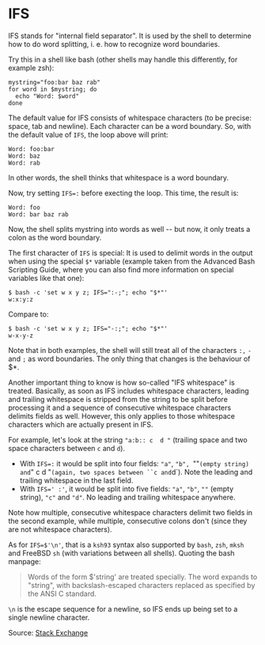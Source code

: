 # IFS

IFS stands for "internal field separator". It is used by the shell to determine how to do word splitting, i. e. how to recognize word boundaries.

Try this in a shell like bash (other shells may handle this differently, for example zsh):

```
mystring="foo:bar baz rab"
for word in $mystring; do
  echo "Word: $word"
done
```

The default value for IFS consists of whitespace characters (to be precise: space, tab and newline). Each character can be a word boundary. So, with the default value of `IFS`, the loop above will print:

```
Word: foo:bar
Word: baz
Word: rab
```

In other words, the shell thinks that whitespace is a word boundary.

Now, try setting `IFS=:` before execting the loop. This time, the result is:

```
Word: foo
Word: bar baz rab
```

Now, the shell splits mystring into words as well -- but now, it only treats a colon as the word boundary.

The first character of `IFS` is special: It is used to delimit words in the output when using the special `$*` variable (example taken from the Advanced Bash Scripting Guide, where you can also find more information on special variables like that one):

```
$ bash -c 'set w x y z; IFS=":-;"; echo "$*"'
w:x:y:z
```

Compare to:

```
$ bash -c 'set w x y z; IFS="-:;"; echo "$*"'
w-x-y-z
```

Note that in both examples, the shell will still treat all of the characters `:,` `-` and `;` as word boundaries. The only thing that changes is the behaviour of $*.

Another important thing to know is how so-called "IFS whitespace" is treated. Basically, as soon as IFS includes whitespace characters, leading and trailing whitespace is stripped from the string to be split before processing it and a sequence of consecutive whitespace characters delimits fields as well. However, this only applies to those whitespace characters which are actually present in IFS.

For example, let's look at the string `"a:b:: c  d "` (trailing space and two space characters between `c` and `d`).

* With `IFS=:` it would be split into four fields: `"a"`, `"b", `""` (empty string) and `" c  d "` (again, two spaces between ``c and `d`). Note the leading and trailing whitespace in the last field. 
* With `IFS=' :'`, it would be split into five fields: `"a"`, `"b"`, `""` (empty string), `"c"` and `"d"`. No leading and trailing whitespace anywhere.

Note how multiple, consecutive whitespace characters delimit two fields in the second example, while multiple, consecutive colons don't (since they are not whitespace characters).

As for `IFS=$'\n'`, that is a `ksh93` syntax also supported by `bash`, `zsh`, `mksh` and FreeBSD `sh` (with variations between all shells). Quoting the bash manpage:

> Words of the form $'string' are treated specially. The word expands to "string", with backslash-escaped characters replaced as specified by the ANSI C standard.

`\n` is the escape sequence for a newline, so IFS ends up being set to a single newline character.


Source: [Stack Exchange](http://unix.stackexchange.com/a/184867)
